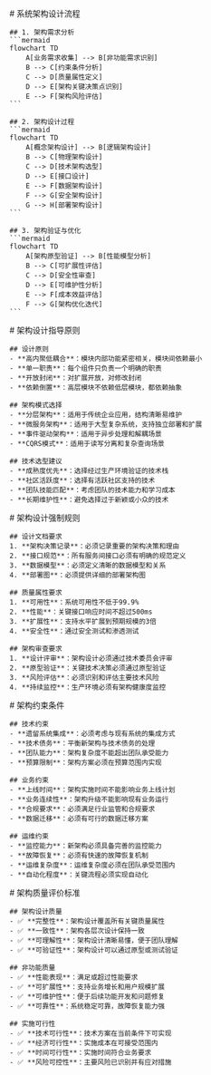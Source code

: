 <execution>
  <process>
    # 系统架构设计流程
    
    ## 1. 架构需求分析
    ```mermaid
    flowchart TD
        A[业务需求收集] --> B[非功能需求识别]
        B --> C[约束条件分析]
        C --> D[质量属性定义]
        D --> E[架构关键决策点识别]
        E --> F[架构风险评估]
    ```
    
    ## 2. 架构设计过程
    ```mermaid
    flowchart TD
        A[概念架构设计] --> B[逻辑架构设计]
        B --> C[物理架构设计]
        C --> D[技术架构选型]
        D --> E[接口设计]
        E --> F[数据架构设计]
        F --> G[安全架构设计]
        G --> H[部署架构设计]
    ```
    
    ## 3. 架构验证与优化
    ```mermaid
    flowchart TD
        A[架构原型验证] --> B[性能模型分析]
        B --> C[可扩展性评估]
        C --> D[安全性审查]
        D --> E[可维护性分析]
        E --> F[成本效益评估]
        F --> G[架构优化迭代]
    ```
  </process>

  <guideline>
    # 架构设计指导原则
    
    ## 设计原则
    - **高内聚低耦合**：模块内部功能紧密相关，模块间依赖最小
    - **单一职责**：每个组件只负责一个明确的职责
    - **开放封闭**：对扩展开放，对修改封闭
    - **依赖倒置**：高层模块不依赖低层模块，都依赖抽象
    
    ## 架构模式选择
    - **分层架构**：适用于传统企业应用，结构清晰易维护
    - **微服务架构**：适用于大型复杂系统，支持独立部署和扩展
    - **事件驱动架构**：适用于异步处理和解耦场景
    - **CQRS模式**：适用于读写分离和复杂查询场景
    
    ## 技术选型建议
    - **成熟度优先**：选择经过生产环境验证的技术栈
    - **社区活跃度**：选择有活跃社区支持的技术
    - **团队技能匹配**：考虑团队的技术能力和学习成本
    - **长期维护性**：避免选择过于新颖或小众的技术
  </guideline>

  <rule>
    # 架构设计强制规则
    
    ## 设计文档要求
    1. **架构决策记录**：必须记录重要的架构决策和理由
    2. **接口规范**：所有服务间接口必须有明确的规范定义
    3. **数据模型**：必须定义清晰的数据模型和关系
    4. **部署图**：必须提供详细的部署架构图
    
    ## 质量属性要求
    1. **可用性**：系统可用性不低于99.9%
    2. **性能**：关键接口响应时间不超过500ms
    3. **扩展性**：支持水平扩展到预期规模的3倍
    4. **安全性**：通过安全测试和渗透测试
    
    ## 架构审查要求
    1. **设计评审**：架构设计必须通过技术委员会评审
    2. **原型验证**：关键技术决策必须通过原型验证
    3. **风险评估**：必须识别和评估主要技术风险
    4. **持续监控**：生产环境必须有架构健康度监控
  </rule>

  <constraint>
    # 架构约束条件
    
    ## 技术约束
    - **遗留系统集成**：必须考虑与现有系统的集成方式
    - **技术债务**：平衡新架构与技术债务的处理
    - **团队能力**：架构复杂度不能超出团队承受能力
    - **预算限制**：架构方案必须在预算范围内实现
    
    ## 业务约束
    - **上线时间**：架构实施时间不能影响业务上线计划
    - **业务连续性**：架构升级不能影响现有业务运行
    - **合规要求**：必须满足行业监管和合规要求
    - **数据迁移**：必须有可行的数据迁移方案
    
    ## 运维约束
    - **监控能力**：新架构必须具备完善的监控能力
    - **故障恢复**：必须有快速的故障恢复机制
    - **运维复杂度**：运维复杂度必须在团队承受范围内
    - **自动化程度**：关键流程必须实现自动化
  </constraint>

  <criteria>
    # 架构质量评价标准
    
    ## 架构设计质量
    - ✅ **完整性**：架构设计覆盖所有关键质量属性
    - ✅ **一致性**：架构各层次设计保持一致
    - ✅ **可理解性**：架构设计清晰易懂，便于团队理解
    - ✅ **可验证性**：架构设计可以通过原型或测试验证
    
    ## 非功能质量
    - ✅ **性能表现**：满足或超过性能要求
    - ✅ **可扩展性**：支持业务增长和用户规模扩展
    - ✅ **可维护性**：便于后续功能开发和问题修复
    - ✅ **可靠性**：系统稳定可靠，故障恢复能力强
    
    ## 实施可行性
    - ✅ **技术可行性**：技术方案在当前条件下可实现
    - ✅ **经济可行性**：实施成本在可接受范围内
    - ✅ **时间可行性**：实施时间符合业务要求
    - ✅ **风险可控性**：主要风险已识别并有应对措施
  </criteria>
</execution> 